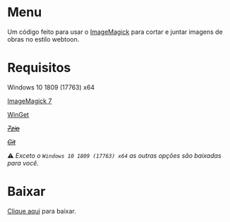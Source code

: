 # Menu
Um código feito para usar o [ImageMagick](https://imagemagick.org/) para cortar e juntar imagens de obras no estilo webtoon.

# Requisitos
  Windows 10 1809 (17763) x64

  [ImageMagick 7](https://imagemagick.org/script/download.php#windows)
  
  [WinGet](https://apps.microsoft.com/store/detail/instalador-de-aplicativo/9NBLGGH4NNS1?hl=pt-br&gl=br&rtc=1)
  
  [~~_7zip_~~](https://www.7-zip.org/download.html)
  
  [~~_Git_~~](https://gitforwindows.org/)

  ⚠️ *Exceto o `Windows 10 1809 (17763) x64` as outras opções são baixadas para você.*

# Baixar
[Clique aqui](https://github.com/OneDefauter/Menu_/releases/download/Iniciar/Menu.msi) para baixar.
